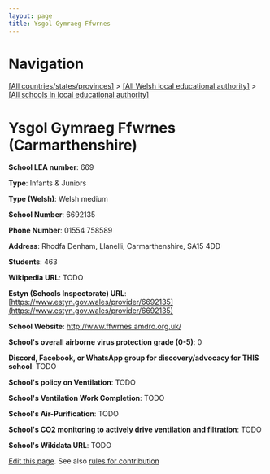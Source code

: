 ```yaml
---
layout: page
title: Ysgol Gymraeg Ffwrnes
---
```

# Navigation

[[All countries/states/provinces]](../../..) > [[All Welsh local educational authority]](../..) > [[All schools in local educational authority]](..)

# Ysgol Gymraeg Ffwrnes (Carmarthenshire)

**School LEA number**: 669

**Type**: Infants & Juniors

**Type (Welsh)**: Welsh medium

**School Number**: 6692135

**Phone Number**: 01554 758589

**Address**: Rhodfa Denham, Llanelli, Carmarthenshire, SA15 4DD

**Students**: 463

**Wikipedia URL**: TODO

**Estyn (Schools Inspectorate) URL**: [https://www.estyn.gov.wales/provider/6692135](https://www.estyn.gov.wales/provider/6692135)

**School Website**: http://www.ffwrnes.amdro.org.uk/

**School's overall airborne virus protection grade (0-5)**: 0

**Discord, Facebook, or WhatsApp group for discovery/advocacy for THIS school**: TODO

**School's policy on Ventilation**: TODO

**School's Ventilation Work Completion**: TODO

**School's Air-Purification**: TODO

**School's CO2 monitoring to actively drive ventilation and filtration**: TODO

**School's Wikidata URL**: TODO




[Edit this page](https://github.com/ventilate-schools/Wales/edit/prif/./Carmarthenshire/Ysgol_Gymraeg_Ffwrnes.md). See also [rules for contribution](../../../contribution-rules/)